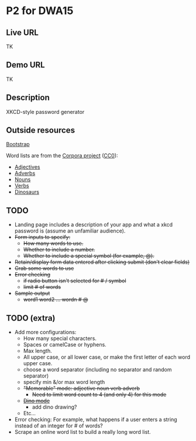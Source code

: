 # P2 for DWA15

## Live URL

TK

## Demo URL

TK

## Description

XKCD-style password generator

## Outside resources

[Bootstrap](http://getbootstrap.com/)

Word lists are from the [Corpora project](https://github.com/dariusk/corpora/)  ([CC0](http://creativecommons.org/publicdomain/zero/1.0/)):
- [Adjectives](https://github.com/dariusk/corpora/blob/master/data/words/adjs.json)
- [Adverbs](https://github.com/dariusk/corpora/blob/master/data/words/adverbs.json)
- [Nouns](https://github.com/dariusk/corpora/blob/master/data/words/nouns.json)
- [Verbs](https://github.com/dariusk/corpora/blob/master/data/words/verbs.json)
- [Dinosaurs](https://github.com/dariusk/corpora/blob/master/data/animals/dinosaurs.json)

## TODO 
- Landing page includes a description of your app and what a xkcd password is (assume an unfamiliar audience).
- ~~Form inputs to specify:~~
	- ~~How many words to use.~~
	- ~~Whether to include a number.~~
	- ~~Whether to include a special symbol (for example, @).~~
- ~~Retain/display form data entered after clicking submit (don't clear fields)~~
- ~~Grab some words to use~~
- ~~Error checking~~
	- ~~if radio button isn't selected for # / symbol~~
	- ~~limit # of words~~
- ~~Sample output~~
	- ~~word1 word2 ... wordn # @~~


## TODO (extra)
- Add more configurations:
	- How many special characters.
	- Spaces or camelCase or hyphens.
	- Max length.
	- All upper case, or all lower case, or make the first letter of each word upper case.
	- choose a word separator (including no separator and random separator)
	- specify min &/or max word length
	- ~~"Memorable" mode: adjective noun verb adverb~~
		- ~~Need to limit word count to 4 (and only 4) for this mode~~
	- ~~[Dino mode](https://github.com/dariusk/corpora/blob/master/data/animals/dinosaurs.json)~~
		- add dino drawing?
	- Etc...
- Error checking: For example, what happens if a user enters a string instead of an integer for # of words?
- Scrape an online word list to build a really long word list. 